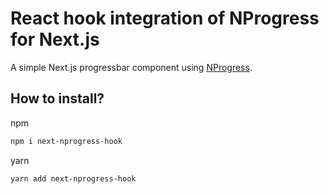 # React hook integration of NProgress for Next.js

A simple Next.js progressbar component using [NProgress](http://ricostacruz.com/nprogress/).

## How to install?

npm

```bash
npm i next-nprogress-hook
```

yarn

```bash
yarn add next-nprogress-hook
```
